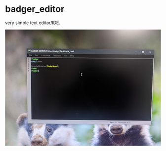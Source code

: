 # badger_editor
very simple text editor/IDE.

![Example image of the Badger Editor IDE](./resources/gameplay.jpg)
